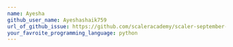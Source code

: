 ```yaml
---
name: Ayesha
github_user_name: Ayeshashaik759
url_of_github_issue: https://github.com/scaleracademy/scaler-september-open-source-challenge/issues/created_by/Ayeshashaik759
your_favroite_programming_language: python
---
```

